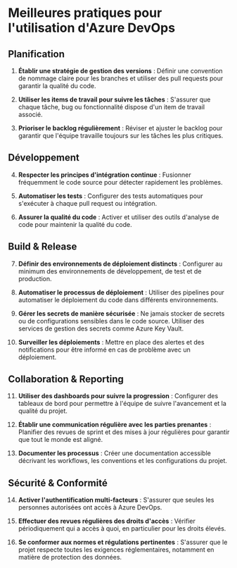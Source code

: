

# Meilleures pratiques pour l'utilisation d'Azure DevOps

## **Planification**

1. **Établir une stratégie de gestion des versions** : Définir une convention de nommage claire pour les branches et utiliser des pull requests pour garantir la qualité du code.

2. **Utiliser les items de travail pour suivre les tâches** : S'assurer que chaque tâche, bug ou fonctionnalité dispose d'un item de travail associé.

3. **Prioriser le backlog régulièrement** : Réviser et ajuster le backlog pour garantir que l'équipe travaille toujours sur les tâches les plus critiques.

## **Développement**

4. **Respecter les principes d'intégration continue** : Fusionner fréquemment le code source pour détecter rapidement les problèmes.

5. **Automatiser les tests** : Configurer des tests automatiques pour s'exécuter à chaque pull request ou intégration.

6. **Assurer la qualité du code** : Activer et utiliser des outils d'analyse de code pour maintenir la qualité du code.

## **Build & Release**

7. **Définir des environnements de déploiement distincts** : Configurer au minimum des environnements de développement, de test et de production.

8. **Automatiser le processus de déploiement** : Utiliser des pipelines pour automatiser le déploiement du code dans différents environnements.

9. **Gérer les secrets de manière sécurisée** : Ne jamais stocker de secrets ou de configurations sensibles dans le code source. Utiliser des services de gestion des secrets comme Azure Key Vault.

10. **Surveiller les déploiements** : Mettre en place des alertes et des notifications pour être informé en cas de problème avec un déploiement.

## **Collaboration & Reporting**

11. **Utiliser des dashboards pour suivre la progression** : Configurer des tableaux de bord pour permettre à l'équipe de suivre l'avancement et la qualité du projet.

12. **Établir une communication régulière avec les parties prenantes** : Planifier des revues de sprint et des mises à jour régulières pour garantir que tout le monde est aligné.

13. **Documenter les processus** : Créer une documentation accessible décrivant les workflows, les conventions et les configurations du projet.

## **Sécurité & Conformité**

14. **Activer l'authentification multi-facteurs** : S'assurer que seules les personnes autorisées ont accès à Azure DevOps.

15. **Effectuer des revues régulières des droits d'accès** : Vérifier périodiquement qui a accès à quoi, en particulier pour les droits élevés.

16. **Se conformer aux normes et régulations pertinentes** : S'assurer que le projet respecte toutes les exigences réglementaires, notamment en matière de protection des données.
